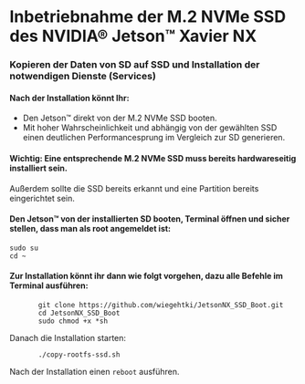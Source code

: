 # Inbetriebnahme der M.2 NVMe SSD des NVIDIA® Jetson™ Xavier NX

### Kopieren der Daten von SD auf SSD und Installation der notwendigen Dienste (Services)

#### Nach der Installation könnt Ihr: 
* Den Jetson™ direkt von der M.2 NVMe SSD booten.
* Mit hoher Wahrscheinlichkeit und abhängig von der gewählten SSD einen deutlichen Performancesprung im Vergleich zur SD generieren.

#### Wichtig: Eine entsprechende M.2 NVMe SSD muss bereits hardwareseitig installiert sein.
Außerdem sollte die SSD bereits erkannt und eine Partition bereits eingerichtet sein. 

#### Den Jetson™ von der installierten SD booten, Terminal öffnen und sicher stellen, dass man als root angemeldet ist:
```
sudo su
cd ~
```

#### Zur Installation könnt ihr dann wie folgt vorgehen, dazu alle Befehle im Terminal ausführen:
```
       git clone https://github.com/wiegehtki/JetsonNX_SSD_Boot.git
       cd JetsonNX_SSD_Boot
       sudo chmod +x *sh
```

Danach die Installation starten:

```
       ./copy-rootfs-ssd.sh      
```

Nach der Installation einen `reboot` ausführen.
  
